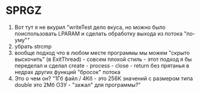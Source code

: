 # SPRGZ

1) Вот тут я не вкурил "writeTest дело вкуса, но можно было поиспользовать LPARAM и сделать обработку выхода из потока "по-уму""  
2) убрать strcmp  
3) вообще подход что в любом месте программы мы можем "скрыто выскочить" (в ExitThread) - совсем плохой стиль - этот подход я бы переделал и сделал create - process - close - return без прятанья в недрах других функций "бросок" потока
4) Это о чем он? "1Гб файл / 4Кб - это 256К значений с размером типа double это 2Мб ОЗУ - "зажал" для программы?"  

